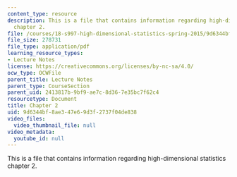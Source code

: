 ```yaml
---
content_type: resource
description: This is a file that contains information regarding high-dimensional statistics
  chapter 2.
file: /courses/18-s997-high-dimensional-statistics-spring-2015/9d6344bf8ae347e69d3f2737f04de838_MIT18_S997S15_Chapter2.pdf
file_size: 278731
file_type: application/pdf
learning_resource_types:
- Lecture Notes
license: https://creativecommons.org/licenses/by-nc-sa/4.0/
ocw_type: OCWFile
parent_title: Lecture Notes
parent_type: CourseSection
parent_uid: 2413817b-9bf9-ae7c-8d36-7e35bc7f62c4
resourcetype: Document
title: Chapter 2
uid: 9d6344bf-8ae3-47e6-9d3f-2737f04de838
video_files:
  video_thumbnail_file: null
video_metadata:
  youtube_id: null
---
```

This is a file that contains information regarding high-dimensional statistics chapter 2.